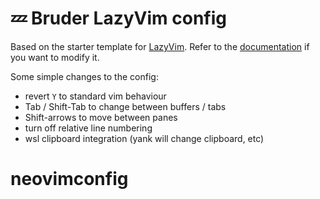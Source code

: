 # 💤 Bruder LazyVim config

Based on the starter template for [LazyVim](https://github.com/LazyVim/LazyVim).
Refer to the [documentation](https://lazyvim.github.io/installation) if you want to modify it.

Some simple changes to the config:
- revert `Y` to standard vim behaviour
- Tab / Shift-Tab to change between buffers / tabs
- Shift-arrows to move between panes
- turn off relative line numbering
- wsl clipboard integration (yank will change clipboard, etc)
  
# neovimconfig
